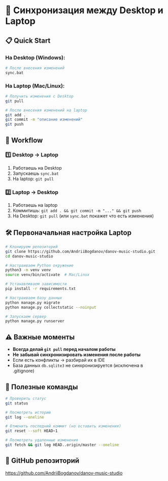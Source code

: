# 🔄 Синхронизация между Desktop и Laptop

## 📋 Quick Start

### На Desktop (Windows):
```bash
# После внесения изменений
sync.bat
```

### На Laptop (Mac/Linux):
```bash
# Получить изменения с Desktop
git pull

# После внесения изменений на laptop
git add .
git commit -m "описание изменений"
git push
```

## 🎯 Workflow

### 1️⃣ Desktop → Laptop
1. Работаешь на Desktop
2. Запускаешь `sync.bat` 
3. На laptop: `git pull`

### 2️⃣ Laptop → Desktop  
1. Работаешь на laptop
2. Коммитишь: `git add . && git commit -m "..." && git push`
3. На Desktop: `git pull` (или `sync.bat` покажет что есть изменения)

## 🛠 Первоначальная настройка Laptop

```bash
# Клонируем репозиторий
git clone https://github.com/AndriiBogdanov/danov-music-studio.git
cd danov-music-studio

# Настраиваем Python окружение
python3 -m venv venv
source venv/bin/activate  # Mac/Linux

# Устанавливаем зависимости
pip install -r requirements.txt

# Настраиваем базу данных
python manage.py migrate
python manage.py collectstatic --noinput

# Запускаем сервер
python manage.py runserver
```

## ⚠️ Важные моменты

- **Всегда делай `git pull` перед началом работы**
- **Не забывай синхронизировать изменения после работы**
- Если есть конфликты → разбирай их в IDE
- База данных `db.sqlite3` не синхронизируется (исключена в .gitignore)

## 🔧 Полезные команды

```bash
# Проверить статус
git status

# Посмотреть историю
git log --oneline

# Отменить последний коммит (но оставить изменения)
git reset --soft HEAD~1

# Посмотреть удаленные изменения
git fetch && git log HEAD..origin/master --oneline
```

## 📱 GitHub репозиторий
https://github.com/AndriiBogdanov/danov-music-studio
